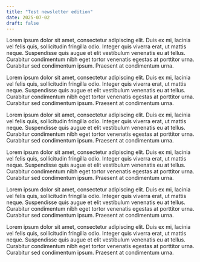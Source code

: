 ```yaml
---
title: "Test newsletter edition"
date: 2025-07-02
draft: false
---
```


<p id="">Lorem ipsum dolor sit amet, consectetur adipiscing elit. Duis ex mi, lacinia vel felis quis, sollicitudin fringilla odio. Integer quis viverra erat, ut mattis neque. Suspendisse quis augue et elit vestibulum venenatis eu at tellus. Curabitur condimentum nibh eget tortor venenatis egestas at porttitor urna. Curabitur sed condimentum ipsum. Praesent at condimentum urna.</p><p id="">Lorem ipsum dolor sit amet, consectetur adipiscing elit. Duis ex mi, lacinia vel felis quis, sollicitudin fringilla odio. Integer quis viverra erat, ut mattis neque. Suspendisse quis augue et elit vestibulum venenatis eu at tellus. Curabitur condimentum nibh eget tortor venenatis egestas at porttitor urna. Curabitur sed condimentum ipsum. Praesent at condimentum urna.</p><p id="">Lorem ipsum dolor sit amet, consectetur adipiscing elit. Duis ex mi, lacinia vel felis quis, sollicitudin fringilla odio. Integer quis viverra erat, ut mattis neque. Suspendisse quis augue et elit vestibulum venenatis eu at tellus. Curabitur condimentum nibh eget tortor venenatis egestas at porttitor urna. Curabitur sed condimentum ipsum. Praesent at condimentum urna.</p><p id="">Lorem ipsum dolor sit amet, consectetur adipiscing elit. Duis ex mi, lacinia vel felis quis, sollicitudin fringilla odio. Integer quis viverra erat, ut mattis neque. Suspendisse quis augue et elit vestibulum venenatis eu at tellus. Curabitur condimentum nibh eget tortor venenatis egestas at porttitor urna. Curabitur sed condimentum ipsum. Praesent at condimentum urna.</p><p id="">Lorem ipsum dolor sit amet, consectetur adipiscing elit. Duis ex mi, lacinia vel felis quis, sollicitudin fringilla odio. Integer quis viverra erat, ut mattis neque. Suspendisse quis augue et elit vestibulum venenatis eu at tellus. Curabitur condimentum nibh eget tortor venenatis egestas at porttitor urna. Curabitur sed condimentum ipsum. Praesent at condimentum urna.</p><p id="">Lorem ipsum dolor sit amet, consectetur adipiscing elit. Duis ex mi, lacinia vel felis quis, sollicitudin fringilla odio. Integer quis viverra erat, ut mattis neque. Suspendisse quis augue et elit vestibulum venenatis eu at tellus. Curabitur condimentum nibh eget tortor venenatis egestas at porttitor urna. Curabitur sed condimentum ipsum. Praesent at condimentum urna.</p>